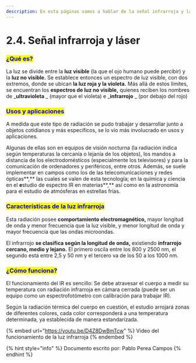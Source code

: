 ```yaml
---
description: En esta páginas vamos a hablar de la señal infrarroja y láser
---
```


# 2.4. Señal infrarroja y láser

### <mark style="color:blue;">¿Qué es?</mark>

La luz se divide entre la **luz visible** (la que el ojo humano puede percibir) y la **luz no visible.** Se establece entonces un espectro de luz visible, con dos extremos, donde se ubican **la luz roja y la violeta.** Más allá de estos límites, se encuentran los **espectros de luz no visible,** quienes reciben los nombres de _**ultravioleta** _ (mayor que el violeta) e _**infrarrojo** _ (por debajo del rojo)



### <mark style="color:blue;">Usos y aplicaciones</mark>

A medida que este tipo de radiación se pudo trabajar y desarrollar junto a objetos cotidianos y más específicos, se lo vio más involucrado en usos y aplicaciones.

Algunas de ellas son en equipos de visión nocturna (la radiación indica según temperaturas la cercanía o lejanía de los objetos), los mandos a distancia de los electrodomésticos (especialmente los televisores) y para la comunicación de ordenadores y periféricos, entre otros. Además, se suele implementar en campos como los de las telecomunicaciones y redes ópticas**,** las cuales se valen de esta tecnología; en la química y ciencia en el **e**studio de espectro IR en materias**,** así como en la astronomía para el estudio de atmósferas en estrellas frías.

### <mark style="color:blue;">**Características de la luz infrarroja**</mark>

Esta radiación posee **comportamiento electromagnético,** mayor longitud de onda y menor frecuencia que la luz visible, y menor longitud de onda y mayor frecuencia que las ondas microondas.

El infrarrojo **se clasifica según la longitud de onda,** existiendo **infrarrojo cercano, medio y lejano.** El primero oscila entre los 800 y 2500 nm, el segundo está entre 2,5 y 50 nm y el tercero va de los 50 a los 1000 nm.



### <mark style="color:blue;">¿Cómo funciona?</mark>

El funcionamiento del IR es sencillo: Se debe atravesar el cuerpo a medir su temperatura con radiación infrarroja en cámara cerrada (puede ser un equipo como un espectrofotómetro con calibración para trabajar IR).

Según la radiación térmica del cuerpo en cuestión, el estudio arrojará zonas de diferentes colores, cada color corresponderá a una temperatura determinada, ya establecida de manera estandarizada.

{% embed url="https://youtu.be/D4Z8DwBmTcw" %}
Video del funcionamiento de la luz infrarroja
{% endembed %}











{% hint style="info" %}
Documento escrito por: Pablo Perea Campos
{% endhint %}
